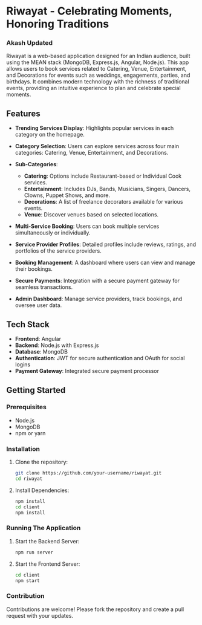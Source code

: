 # Riwayat - Celebrating Moments, Honoring Traditions
### Akash Updated

Riwayat is a web-based application designed for an Indian audience, built using the MEAN stack (MongoDB, Express.js, Angular, Node.js). This app allows users to book services related to Catering, Venue, Entertainment, and Decorations for events such as weddings, engagements, parties, and birthdays. It combines modern technology with the richness of traditional events, providing an intuitive experience to plan and celebrate special moments.

## Features

- **Trending Services Display**: Highlights popular services in each category on the homepage.

- **Category Selection**: Users can explore services across four main categories: Catering, Venue, Entertainment, and Decorations.

- **Sub-Categories**:
  - **Catering**: Options include Restaurant-based or Individual Cook services.
  - **Entertainment**: Includes DJs, Bands, Musicians, Singers, Dancers, Clowns, Puppet Shows, and more.
  - **Decorations**: A list of freelance decorators available for various events.
  - **Venue**: Discover venues based on selected locations.

- **Multi-Service Booking**: Users can book multiple services simultaneously or individually.

- **Service Provider Profiles**: Detailed profiles include reviews, ratings, and portfolios of the service providers.

- **Booking Management**: A dashboard where users can view and manage their bookings.

- **Secure Payments**: Integration with a secure payment gateway for seamless transactions.

- **Admin Dashboard**: Manage service providers, track bookings, and oversee user data.

## Tech Stack

- **Frontend**: Angular
- **Backend**: Node.js with Express.js
- **Database**: MongoDB
- **Authentication**: JWT for secure authentication and OAuth for social logins
- **Payment Gateway**: Integrated secure payment processor

## Getting Started

### Prerequisites

- Node.js
- MongoDB
- npm or yarn

### Installation

1. Clone the repository:
   ```bash
   git clone https://github.com/your-username/riwayat.git
   cd riwayat
   ```
2. Install Dependencies:
   ```bash
   npm install
   cd client
   npm install
   ```

### Running The Application

1. Start the Backend Server:
   ```bash
   npm run server
   ```
2. Start the Frontend Server:
   ```bash
   cd client
   npm start
   ```

### Contribution

Contributions are welcome! Please fork the repository and create a pull request with your updates.
